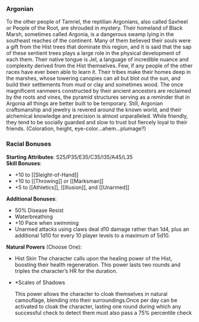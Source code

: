 ### Argonian

  
To the other people of Tamriel, the reptilian Argonians, also called Saxheel or People of the Root, are shrouded in mystery. Their homeland of Black Marsh, sometimes called Argonia, is a dangerous swamp lying in the southeast reaches of the continent. Many of them believed their souls were a gift from the Hist trees that dominate this region, and it is said that the sap of these sentient trees plays a large role in the physical development of each them. Their native tongue is Jel, a language of incredible nuance and complexity derived from the Hist themselves. Few, if any people of the other races have ever been able to learn it. Their tribes make their homes deep in the marshes, whose towering canopies can all but blot out the sun, and build their settlements from mud or clay and sometimes wood. The once magnificent xanmeers constructed by their ancient ancestors are reclaimed by the roots and vines, the pyramid structures serving as a reminder that in Argonia all things are better built to be temporary. Still, Argonian craftsmanship and jewelry is revered around the known world, and their alchemical knowledge and precision is almost unparalleled. While friendly, they tend to be socially guarded and slow to trust but fiercely loyal to their friends. (Coloration, height, eye-color…ahem…plumage?)

### Racial Bonuses
**Starting Attributes**: S25/P35/E35/C35/I35/A45/L35  
**Skill Bonuses**: 
- +10 to [[Sleight-of-Hand]]
- +10 to [[Throwing]] or [[Marksman]]
- +5 to [[Athletics]], [[Illusion]], and [[Unarmed]]  

**Additional Bonuses**: 
- 50% Disease Resist
- Waterbreathing
- +10 Pace when swimming
- Unarmed attacks using claws deal d10 damage rather than 1d4, plus an additional 1d10 for every 10 player levels to a maximum of 5d10.

**Natural Powers** (Choose One):

- Hist Skin
	The character calls upon the healing power of the Hist, boosting their health regeneration. This power lasts two rounds and triples the character’s HR for the duration.

- *Scales of Shadows

	This power allows the character to cloak themselves in natural camouflage, blending into their surroundings.Once per day can be activated to cloak the character, lasting one round during which any successful check to detect them must also pass a 75% percentile check  